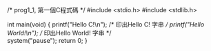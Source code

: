 /* prog1_1, 第一個C程式碼 */ 
#include <stdio.h>
#include <stdlib.h>

int main(void)
{
   printf("Hello C!\n");   	/* 印出Hello C! 字串 */
   printf("Hello World!\n");   /* 印出Hello World! 字串 */   
   system("pause");
   return 0;
}
